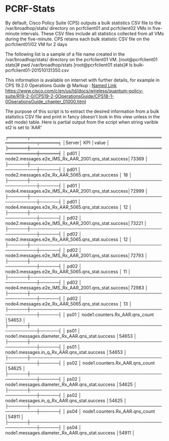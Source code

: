 # PCRF-Stats
By default, Cisco Policy Suite (CPS) outputs a bulk statistics CSV file to the /var/broadhop/stats/ directory 
on pcrfclient01 and pcrfclient02 VMs in five-minute intervals. These CSV files include all statistics collected 
from all VMs during the five-minute. CPS retains each bulk statistic CSV file on the pcrfclient01/02 VM for 2 days

The following list is a sample of a file name created in the /var/broadhop/stats/ directory on the pcrfclient01 VM.
				[root@pcrfclient01 stats]# pwd
				/var/broadhop/stats
				[root@pcrfclient01 stats]# ls
				bulk-pcrfclient01-201510131350.csv
        
This information is available on internet with further details, for example in CPS 19.2.0 Operations Guide @ 
Markup :  [Named Link](https://www.cisco.com/c/en/us/td/docs/wireless/quantum-policy-suite/R19-2-0/CPS19-2-0OperationsGuide/CPS18-1-0OperationsGuide_chapter_01000.html "CPS 19.2.0 Operations Guide")
https://www.cisco.com/c/en/us/td/docs/wireless/quantum-policy-suite/R19-2-0/CPS19-2-0OperationsGuide/CPS18-1-0OperationsGuide_chapter_01000.html

The purpose of this script is to extract the desired information from a bulk statistics CSV file and print in fancy (doesn't look in this view unless in the edit mode) table. Here is partial output from the script when string varible st2 is set to 'AAR' 

╒══════╤════════════════════════════════════════════════════╤══════╕
│Server│ KPI                                                │value │
╞══════╪════════════════════════════════════════════════════╪══════╡
│ pd01 │ node2.messages.e2e_IMS_Rx_AAR_2001.qns_stat.success│73369 │
├──────┼────────────────────────────────────────────────────┼──────┤
│ pd01 │ node2.messages.e2e_Rx_AAR_5065.qns_stat.success    │   18 │
├──────┼────────────────────────────────────────────────────┼──────┤
│ pd01 │ node4.messages.e2e_IMS_Rx_AAR_2001.qns_stat.success│72999 │
├──────┼────────────────────────────────────────────────────┼──────┤
│ pd01 │ node4.messages.e2e_Rx_AAR_5065.qns_stat.success    │   12 │
├──────┼────────────────────────────────────────────────────┼──────┤
│ pd02 │ node2.messages.e2e_IMS_Rx_AAR_2001.qns_stat.success│73221 │
├──────┼────────────────────────────────────────────────────┼──────┤
│ pd02 │ node2.messages.e2e_Rx_AAR_5065.qns_stat.success    │   12 │
├──────┼────────────────────────────────────────────────────┼──────┤
│ pd02 │ node3.messages.e2e_IMS_Rx_AAR_2001.qns_stat.success│72793 │
├──────┼────────────────────────────────────────────────────┼──────┤
│ pd02 │ node3.messages.e2e_Rx_AAR_5065.qns_stat.success    │   11 │
├──────┼────────────────────────────────────────────────────┼──────┤
│ pd02 │ node4.messages.e2e_IMS_Rx_AAR_2001.qns_stat.success│72983 │
├──────┼────────────────────────────────────────────────────┼──────┤
│ pd02 │ node4.messages.e2e_Rx_AAR_5065.qns_stat.success    │   13 │
├──────┼────────────────────────────────────────────────────┼──────┤
│ ps01 │ node1.counters.Rx_AAR.qns_count                    │54653 │
├──────┼────────────────────────────────────────────────────┼──────┤
│ ps01 │ node1.messages.diameter_Rx_AAR.qns_stat.success    │54653 │
├──────┼────────────────────────────────────────────────────┼──────┤
│ ps01 │ node1.messages.in_q_Rx_AAR.qns_stat.success        │54653 │
├──────┼────────────────────────────────────────────────────┼──────┤
│ ps02 │ node1.counters.Rx_AAR.qns_count                    │54625 │
├──────┼────────────────────────────────────────────────────┼──────┤
│ ps02 │ node1.messages.diameter_Rx_AAR.qns_stat.success    │54625 │
├──────┼────────────────────────────────────────────────────┼──────┤
│ ps02 │ node1.messages.in_q_Rx_AAR.qns_stat.success        │54625 │
├──────┼────────────────────────────────────────────────────┼──────┤
│ ps04 │ node1.counters.Rx_AAR.qns_count                    │54911 │
├──────┼────────────────────────────────────────────────────┼──────┤
│ ps04 │ node1.messages.diameter_Rx_AAR.qns_stat.success    │54911 │
